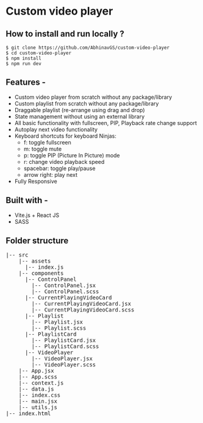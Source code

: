 # Custom video player

## **How to install and run locally ?**

```
$ git clone https://github.com/AbhinavGS/custom-video-player
$ cd custom-video-player
$ npm install
$ npm run dev
```
## **Features -**

- Custom video player from scratch without any package/library
- Custom playlist from scratch without any package/library
- Draggable playlist (re-arrange using drag and drop)
- State management without using an external library
- All basic functionality with fullscreen, PIP, Playback rate change support
- Autoplay next video functionality
- Keyboard shortcuts for keyboard Ninjas:
  - f: toggle fullscreen
  - m: toggle mute
  - p: toggle PIP (Picture In Picture) mode
  - r: change video playback speed
  - spacebar: toggle play/pause
  - arrow right: play next
 - Fully Responsive

## **Built with -**

- Vite.js + React JS
- SASS

## **Folder structure**
<pre>
|-- src  
    |-- assets  
      |-- index.js  
    |-- components  
      |-- ControlPanel  
        |-- ControlPanel.jsx  
        |-- ControlPanel.scss  
      |-- CurrentPlayingVideoCard  
        |-- CurrentPlayingVideoCard.jsx  
        |-- CurrentPlayingVideoCard.scss  
      |-- Playlist  
        |-- Playlist.jsx  
        |-- Playlist.scss  
      |-- PlaylistCard  
        |-- PlaylistCard.jsx  
        |-- PlaylistCard.scss  
      |-- VideoPlayer  
        |-- VideoPlayer.jsx  
        |-- VideoPlayer.scss  
    |-- App.jsx  
    |-- App.scss  
    |-- context.js  
    |-- data.js  
    |-- index.css  
    |-- main.jsx  
    |-- utils.js  
|-- index.html  
</pre>
